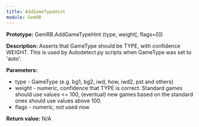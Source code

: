 ```yaml
---
title: AddGameTypeHint
module: GemRB
---
```


**Prototype:** GemRB.AddGameTypeHint (type, weight[, flags=0])

**Description:** Asserts that GameType should be TYPE, with confidence WEIGHT. 
This is used by Autodetect.py scripts when GameType was set to 'auto'.

**Parameters:**
  * type - GameType (e.g. bg1, bg2, iwd, how, iwd2, pst and others)
  * weight - numeric, confidence that TYPE is correct. Standard games should use values <= 100, (eventual) new games based on the standard ones should use values above 100.
  * flags - numeric, not used now

**Return value:** N/A
